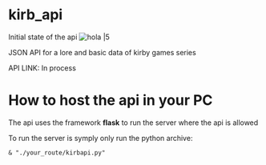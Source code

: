 # kirb_api
Initial state of the api ![ hola |5](https://raw.githubusercontent.com/IMCueto/kirb_api/master/media/kirbo.png)

JSON API for a lore and basic data of kirby games series

API LINK: In process

# How to host the api in your PC
The api uses the framework **flask** to run the server where the api is allowed 

To run the  server is symply only run the python archive:

```& "./your_route/kirbapi.py"```

